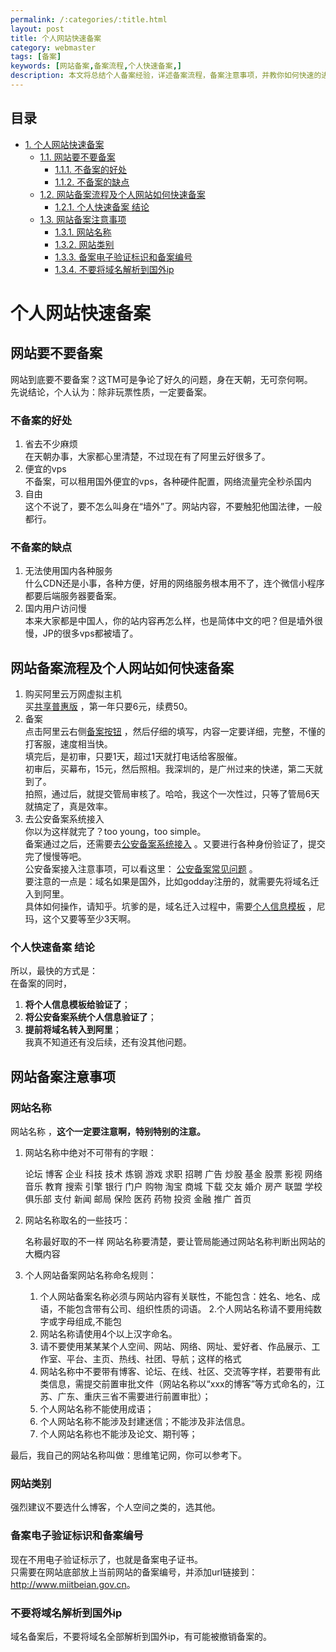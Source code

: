 ```yaml
---
permalink: /:categories/:title.html
layout: post
title: 个人网站快速备案
category: webmaster
tags: [备案]
keywords: [网站备案,备案流程,个人快速备案,]
description: 本文将总结个人备案经验，详述备案流程，备案注意事项，并教你如何快速的进行个人网站备案。
---
```


<div id="table-of-contents">
<h2>目录</h2>
<div id="text-table-of-contents">
<ul>
<li><a href="#sec-1">1. 个人网站快速备案</a>
<ul>
<li><a href="#sec-1-1">1.1. 网站要不要备案</a>
<ul>
<li><a href="#sec-1-1-1">1.1.1. 不备案的好处</a></li>
<li><a href="#sec-1-1-2">1.1.2. 不备案的缺点</a></li>
</ul>
</li>
<li><a href="#sec-1-2">1.2. 网站备案流程及个人网站如何快速备案</a>
<ul>
<li><a href="#sec-1-2-1">1.2.1. 个人快速备案 结论</a></li>
</ul>
</li>
<li><a href="#sec-1-3">1.3. 网站备案注意事项</a>
<ul>
<li><a href="#sec-1-3-1">1.3.1. 网站名称</a></li>
<li><a href="#sec-1-3-2">1.3.2. 网站类别</a></li>
<li><a href="#sec-1-3-3">1.3.3. 备案电子验证标识和备案编号</a></li>
<li><a href="#sec-1-3-4">1.3.4. 不要将域名解析到国外ip</a></li>
</ul>
</li>
</ul>
</li>
</ul>
</div>
</div>

# 个人网站快速备案<a id="sec-1" name="sec-1"></a>

## 网站要不要备案<a id="sec-1-1" name="sec-1-1"></a>

网站到底要不要备案？这TM可是争论了好久的问题，身在天朝，无可奈何啊。  
先说结论，个人认为：除非玩票性质，一定要备案。  

### 不备案的好处<a id="sec-1-1-1" name="sec-1-1-1"></a>

1. 省去不少麻烦  
在天朝办事，大家都心里清楚，不过现在有了阿里云好很多了。  
2. 便宜的vps  
不备案，可以租用国外便宜的vps，各种硬件配置，网络流量完全秒杀国内  
3. 自由  
这个不说了，要不怎么叫身在“墙外”了。网站内容，不要触犯他国法律，一般都行。  

### 不备案的缺点<a id="sec-1-1-2" name="sec-1-1-2"></a>

1. 无法使用国内各种服务  
什么CDN还是小事，各种方便，好用的网络服务根本用不了，连个微信小程序都要后端服务器要备案。  
2. 国内用户访问慢  
本来大家都是中国人，你的站内容再怎么样，也是简体中文的吧？但是墙外很慢，JP的很多vps都被墙了。   

## 网站备案流程及个人网站如何快速备案<a id="sec-1-2" name="sec-1-2"></a>

1. 购买阿里云万网虚拟主机   
买[共享普惠版](https://wanwang.aliyun.com/hosting/free?spm=5176.8060947.858673.gongxiangpuhui.16fc11faTwhXAj) ，第一年只要6元，续费50。  
2. 备案  
点击阿里云右侧[备案按钮](https://beian.aliyun.com/?spm=5176.8047873.765261.4.4dd8d51117SD3z) ，然后仔细的填写，内容一定要详细，完整，不懂的打客服，速度相当快。  
填完后，是初审，只要1天，超过1天就打电话给客服催。  
初审后，买幕布，15元，然后照相。我深圳的，是广州过来的快递，第二天就到了。  
拍照，通过后，就提交管局审核了。哈哈，我这个一次性过，只等了管局6天就搞定了，真是效率。  
3. 去公安备案系统接入  
你以为这样就完了？too young，too simple。  
备案通过之后，还需要去[公安备案系统接入](http://www.beian.gov.cn/portal/index) 。又要进行各种身份验证了，提交完了慢慢等吧。  
公安备案接入注意事项，可以看这里： [公安备案常见问题](https://help.aliyun.com/knowledge_detail/36981.html?spm=0.0.0.0.BfWgTk) 。  
要注意的一点是：域名如果是国外，比如godday注册的，就需要先将域名迁入到阿里。  
具体如何操作，请知乎。坑爹的是，域名迁入过程中，需要[个人信息模板](https://domain.console.aliyun.com/?spm=5176.78016.342142.3.56cb490b2H508i#/infotemplate) ，尼玛，这个又要等至少3天啊。  

### 个人快速备案 结论<a id="sec-1-2-1" name="sec-1-2-1"></a>

所以，最快的方式是：  
在备案的同时，  
1. **将个人信息模板给验证了**；  
2. **将公安备案系统个人信息验证了**；  
3. **提前将域名转入到阿里**；  
我真不知道还有没后续，还有没其他问题。

## 网站备案注意事项<a id="sec-1-3" name="sec-1-3"></a>

### 网站名称<a id="sec-1-3-1" name="sec-1-3-1"></a>

网站名称 ，**这个一定要注意啊，特别特别的注意。**  

1. 网站名称中绝对不可带有的字眼：  

    论坛 博客 企业 科技  技术 炼钢  游戏 求职 招聘  广告 炒股 基金 股票 影视 网络音乐
    教育 搜索 引擎 银行  门户 购物  淘宝 商城 下载  交友 婚介 房产 联盟 学校 俱乐部
    支付 新闻 邮局 保险  医药 药物  投资 金融 推广  首页

2.  网站名称取名的一些技巧：  

    名称最好取的不一样
    网站名称要清楚，要让管局能通过网站名称判断出网站的大概内容

3.  个人网站备案网站名称命名规则：  

    1. 个人网站备案名称必须与网站内容有关联性，不能包含：姓名、地名、成语，不能包含带有公司、组织性质的词语。
    2.个人网站名称请不要用纯数字或字母组成,不能包
    3. 网站名称请使用4个以上汉字命名。
    4. 请不要使用某某某个人空间、网站、网络、网址、爱好者、作品展示、工作室、平台、主页、热线、社团、导航；这样的格式
    5. 网站名称中不要带有博客、论坛、在线、社区、交流等字样，若要带有此类信息，需提交前置审批文件（网站名称以“xxx的博客”等方式命名的，江苏、广东、重庆三省不需要进行前置审批）；
    6. 个人网站名称不能使用成语；
    7. 个人网站名称不能涉及封建迷信；不能涉及非法信息。
    8. 个人网站名称也不能涉及论文、期刊等；
    
      
最后，我自己的网站名称叫做：思维笔记网，你可以参考下。

### 网站类别<a id="sec-1-3-2" name="sec-1-3-2"></a>

强烈建议不要选什么博客，个人空间之类的，选其他。

### 备案电子验证标识和备案编号<a id="sec-1-3-3" name="sec-1-3-3"></a>

现在不用电子验证标示了，也就是备案电子证书。  
只需要在网站底部放上当前网站的备案编号，并添加url链接到：<http://www.miitbeian.gov.cn>。  

### 不要将域名解析到国外ip<a id="sec-1-3-4" name="sec-1-3-4"></a>

域名备案后，不要将域名全部解析到国外ip，有可能被撤销备案的。  
